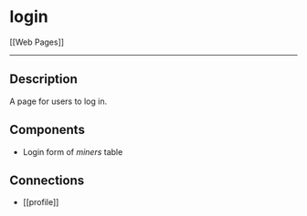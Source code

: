 # login


[[Web Pages]]

---

## Description

A page for users to log in.

## Components

* Login form of *miners* table

## Connections

* [[profile]]
